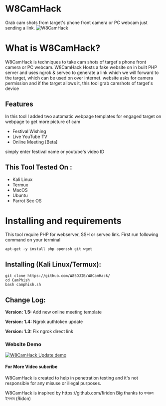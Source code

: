 # W8CamHack
Grab cam shots from target's phone front camera or PC webcam just sending a link.
![W8CamHack](https://blogger.googleusercontent.com/img/a/AVvXsEix4vr-AVWeJS2322bO7EjOjy8LIqzh76GHavTmi9Yr9oXmJJxM5_elwaJM_apxX9w9Xh-t6iglf2cdoFMpvK35MJyHgMrgZkjTXh7yMyGIAXcePdxQFAs7BCmxOsFLzaFLEvwCG03mg5UJlCJMfK0twfoIlXMTXJmxM4AD-lWRKIbPNfryR3ajdRCb=s649)

# What is W8CamHack?
<p>W8CamHack is techniques to take cam shots of target's phone front camera or PC webcam. W8CamHack Hosts a fake website on in built PHP server and uses ngrok & serveo to generate a link which we will forward to the target, which can be used on over internet. website asks for camera permission and if the target allows it, this tool grab camshots of target's device</p>

## Features
<p>In this tool I added two automatic webpage templates for engaged target on webpage to get more picture of cam</p>
<ul>
  <li>Festival Wishing</li>
  <li>Live YouTube TV</li>
   <li>Online Meeting [Beta]</li>
</ul>
<p>simply enter festival name or youtube's video ID</p>

## This Tool Tested On :
<ul>
  <li>Kali Linux</li>
  <li>Termux</li>
  <li>MacOS</li>
  <li>Ubuntu</li>
  <li>Parrot Sec OS</li>
</ul>

# Installing and requirements
<p>This tool require PHP for webserver, SSH or serveo link. First run following command on your terminal</p>

```
apt-get -y install php openssh git wget
```

## Installing (Kali Linux/Termux):

```
git clone https://github.com/W8SOJIB/W8CamHack/
cd CamPhish
bash camphish.sh
```

## Change Log:

<p><b>Version: 1.5:</b> Add new online meeting template</p>
<p><b>Version: 1.4:</b> Ngrok authtoken update</p>
<p><b>Version: 1.3:</b> Fix ngrok direct link</p>

### Website Demo
[![W8CamHack Update demo](https://blogger.googleusercontent.com/img/a/AVvXsEhBplKPakohoKACofcx06wY4tmSxV67YtU0-1RIWfEv01YlLKFjNvoduGd4R7DiHIdO3Sn954vpDbxp6HVtiia78zMINuGcYwqaCHQsrb_Gj3XXL8jLCForyw5WMWsFjlMH7MiAkFENMbxNoES_cOhHuZu1JPVIH2sD0OkfIXDaLn1mAXd5zd4nHe_E=s480)](https://www.w8sojib.ml/)
#### For More Video subcribe <a href="https://www.w8sojib.ml/"></a>
<p>W8CamHack is created to help in penetration testing and it's not responsible for any misuse or illegal purposes.</p>
<p>W8CamHack is inspired by https://github.com/firidon Big thanks to ফখরুল ইসলাম (Ridon)
</p>
